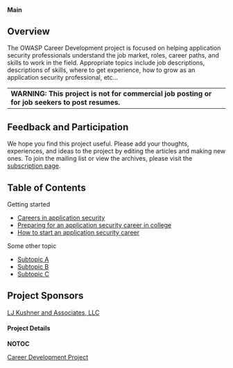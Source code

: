 #### Main

## Overview

The OWASP Career Development project is focused on helping application
security professionals understand the job market, roles, career paths,
and skills to work in the field. Appropriate topics include job
descriptions, descriptions of skills, where to get experience, how to
grow as an application security professional, etc...

|                                                                                                 |
| ----------------------------------------------------------------------------------------------- |
| **WARNING: This project is not for commercial job posting or for job seekers to post resumes.** |

## Feedback and Participation

We hope you find this project useful. Please add your thoughts,
experiences, and ideas to the project by editing the articles and making
new ones. To join the mailing list or view the archives, please visit
the [subscription
page](http://lists.owasp.org/mailman/listinfo/owasp-careers).

## Table of Contents

Getting started

  - [Careers in application
    security](Careers_in_application_security "wikilink")
  - [Preparing for an application security career in
    college](Preparing_for_an_application_security_career_in_college "wikilink")
  - [How to start an application security
    career](How_to_start_an_application_security_career "wikilink")

Some other topic

  - [Subtopic A](Subtopic_A "wikilink")
  - [Subtopic B](Subtopic_B "wikilink")
  - [Subtopic C](Subtopic_C "wikilink")

## Project Sponsors

[LJ Kushner and Associates, LLC](http://www.ljkushner.com)

#### Project Details

__NOTOC__ <headertabs />

[Career Development Project](Category:OWASP_Project "wikilink")